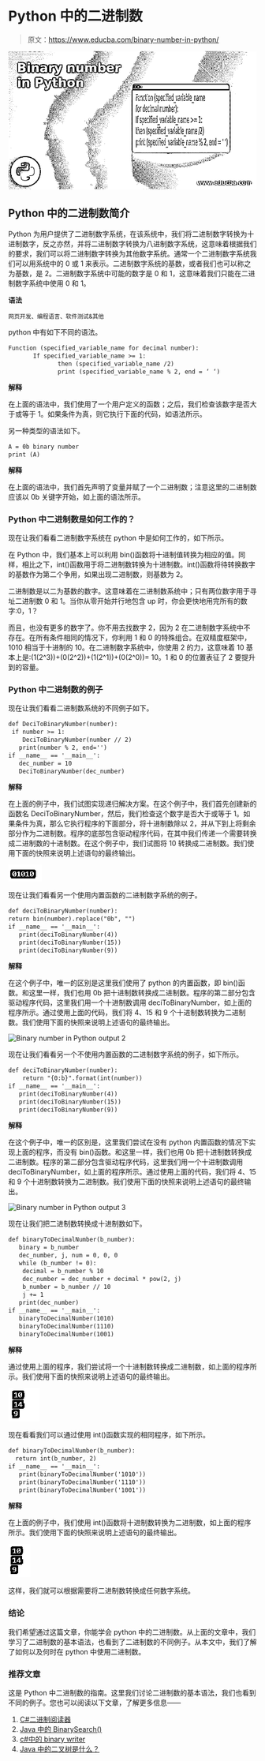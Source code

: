 # Python 中的二进制数

> 原文：<https://www.educba.com/binary-number-in-python/>

![Binary number in Python](img/57b8b0d51917c64aa19e301287f2ee23.png)



## Python 中的二进制数简介

Python 为用户提供了二进制数字系统，在该系统中，我们将二进制数字转换为十进制数字，反之亦然，并将二进制数字转换为八进制数字系统，这意味着根据我们的要求，我们可以将二进制数字转换为其他数字系统。通常一个二进制数字系统我们可以用系统中的 0 或 1 来表示。二进制数字系统的基数，或者我们也可以称之为基数，是 2。二进制数字系统中可能的数字是 0 和 1，这意味着我们只能在二进制数字系统中使用 0 和 1。

**语法**

<small>网页开发、编程语言、软件测试&其他</small>

python 中有如下不同的语法。

```
Function (specified_variable_name for decimal number):
       If specified_variable_name >= 1:
              then (specified_variable_name /2)
              print (specified_variable_name % 2, end = ‘ ‘)
```

**解释**

在上面的语法中，我们使用了一个用户定义的函数；之后，我们检查该数字是否大于或等于 1。如果条件为真，则它执行下面的代码，如语法所示。

另一种类型的语法如下。

```
A = 0b binary number
print (A)
```

**解释**

在上面的语法中，我们首先声明了变量并赋了一个二进制数；注意这里的二进制数应该以 0b 关键字开始，如上面的语法所示。

### Python 中二进制数是如何工作的？

现在让我们看看二进制数字系统在 python 中是如何工作的，如下所示。

在 Python 中，我们基本上可以利用 bin()函数将十进制值转换为相应的值。同样，相比之下，int()函数用于将二进制数转换为十进制数。int()函数将待转换数字的基数作为第二个争用，如果出现二进制数，则基数为 2。

二进制数是以二为基数的数字。这意味着在二进制数系统中；只有两位数字用于寻址二进制数 0 和 1。当你从零开始并行地包含 up 时，你会更快地用完所有的数字:0，1？

而且，也没有更多的数字了。你不用去找数字 2，因为 2 在二进制数字系统中不存在。在所有条件相同的情况下，你利用 1 和 0 的特殊组合。在双精度框架中，1010 相当于十进制的 10。在二进制数字系统中，你使用 2 的力，这意味着 10 基本上是:(1(2^3))+(0(2^2))+(1(2^1))+(0(2^0))= 10。1 和 0 的位置表征了 2 要提升到的容量。

### Python 中二进制数的例子

现在让我们看看二进制数系统的不同例子如下。

```
def DeciToBinaryNumber(number):
 if number >= 1:
    DeciToBinaryNumber(number // 2)
   print(number % 2, end='')
if __name__ == '__main__':
   dec_number = 10
   DeciToBinaryNumber(dec_number)
```

**解释**

在上面的例子中，我们试图实现递归解决方案。在这个例子中，我们首先创建新的函数名 DeciToBinaryNumber，然后，我们检查这个数字是否大于或等于 1。如果条件为真，那么它执行程序的下面部分，将十进制数除以 2，并从下到上将剩余部分作为二进制数。程序的底部包含驱动程序代码，在其中我们传递一个需要转换成二进制数的十进制数。在这个例子中，我们试图将 10 转换成二进制数。我们使用下面的快照来说明上述语句的最终输出。

![Binary number in Python output 1](img/3929666a2300c838417efda83dfce273.png)



现在让我们看看另一个使用内置函数的二进制数字系统的例子。

```
def deciToBinaryNumber(number):
return bin(number).replace("0b", "")
if __name__ == '__main__':
   print(deciToBinaryNumber(4))
   print(deciToBinaryNumber(15))
   print(deciToBinaryNumber(9))
```

**解释**

在这个例子中，唯一的区别是这里我们使用了 python 的内置函数，即 bin()函数。和这里一样，我们也用 0b 把十进制数转换成二进制数。程序的第二部分包含驱动程序代码，这里我们用一个十进制数调用 deciToBinaryNumber，如上面的程序所示。通过使用上面的代码，我们将 4、15 和 9 个十进制数转换为二进制数。我们使用下面的快照来说明上述语句的最终输出。

![Binary number in Python output 2](img/6c036f73c0462bcfb4a5a29c41c27e48.png)



现在让我们看看另一个不使用内置函数的二进制数字系统的例子，如下所示。

```
def deciToBinaryNumber(number):
    return "{0:b}".format(int(number))
if __name__ == '__main__':
   print(deciToBinaryNumber(4))
   print(deciToBinaryNumber(15))
   print(deciToBinaryNumber(9))
```

**解释**

在这个例子中，唯一的区别是，这里我们尝试在没有 python 内置函数的情况下实现上面的程序，而没有 bin()函数。和这里一样，我们也用 0b 把十进制数转换成二进制数。程序的第二部分包含驱动程序代码，这里我们用一个十进制数调用 deciToBinaryNumber，如上面的程序所示。通过使用上面的代码，我们将 4、15 和 9 个十进制数转换为二进制数。我们使用下面的快照来说明上述语句的最终输出。

![Binary number in Python output 3](img/cd909ea36be7b4e19dedbc1dca1b0f56.png)



现在让我们把二进制数转换成十进制数如下。

```
def binaryToDecimalNumber(b_number):
   binary = b_number
   dec_number, j, num = 0, 0, 0
   while (b_number != 0):
    decimal = b_number % 10
    dec_number = dec_number + decimal * pow(2, j)
    b_number = b_number // 10
    j += 1
   print(dec_number)
if __name__ == '__main__':
   binaryToDecimalNumber(1010)
   binaryToDecimalNumber(1110)
   binaryToDecimalNumber(1001)
```

**解释**

通过使用上面的程序，我们尝试将一个十进制数转换成二进制数，如上面的程序所示。我们使用下面的快照来说明上述语句的最终输出。

![output 4](img/e9c3335c0feaf2b6a7bbb047b5855e8d.png)



现在看看我们可以通过使用 int()函数实现的相同程序，如下所示。

```
def binaryToDecimalNumber(b_number):
  return int(b_number, 2)
if __name__ == '__main__':
   print(binaryToDecimalNumber('1010'))
   print(binaryToDecimalNumber('1110'))
   print(binaryToDecimalNumber('1001'))
```

**解释**

在上面的例子中，我们使用 int()函数将十进制数转换为二进制数，如上面的程序所示。我们使用下面的快照来说明上述语句的最终输出。

![output 5](img/41407ff503106bf0d064acbbc7ecff36.png)



这样，我们就可以根据需要将二进制数转换成任何数字系统。

### 结论

我们希望通过这篇文章，你能学会 python 中的二进制数。从上面的文章中，我们学习了二进制数的基本语法，也看到了二进制数的不同例子。从本文中，我们了解了如何以及何时在 python 中使用二进制数。

### 推荐文章

这是 Python 中二进制数的指南。这里我们讨论二进制数的基本语法，我们也看到不同的例子。您也可以阅读以下文章，了解更多信息——

1.  [C#二进制阅读器](https://www.educba.com/c-sharp-binaryreader/)
2.  [Java 中的 BinarySearch()](https://www.educba.com/binarysearch-in-java/)
3.  [c#中的 binary writer](https://www.educba.com/binarywriter-in-c-sharp/)
4.  [Java 中的二叉树是什么？](https://www.educba.com/what-is-a-binary-tree-in-java/)





